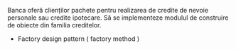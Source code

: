 Banca oferă clienților pachete pentru realizarea de credite de nevoie personale sau credite
ipotecare. Să se implementeze modulul de construire de obiecte din familia creditelor.

- Factory design pattern ( factory method )
